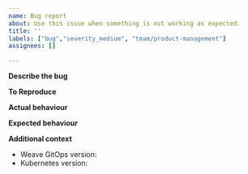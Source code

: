 ```yaml
---
name: Bug report
about: Use this issue when something is not working as expected.
title: ''
labels: ["bug","severity_medium", "team/product-management"]
assignees: []

---
```

**Describe the bug**
<!-- A clear and concise description of what the bug is. -->


**To Reproduce**
<!-- Steps to reproduce the behaviour. -->


**Actual behaviour**
<!-- A clear and concise description of the resulting behaviour. -->


**Expected behaviour**
<!-- A clear and concise description of what you expected to happen. -->


**Additional context**
<!-- Add any other context about the problem here. For example whether it was found in a release or during testing.-->

- Weave GitOps version:
- Kubernetes version:

